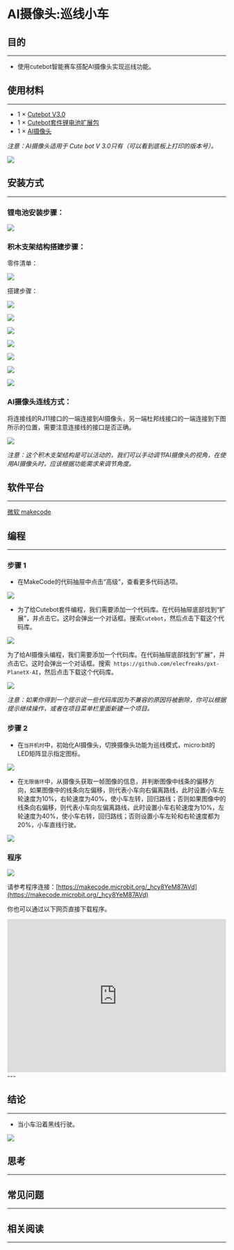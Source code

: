 # AI摄像头:巡线小车

## 目的
---
- 使用cutebot智能赛车搭配AI摄像头实现巡线功能。

## 使用材料
---
- 1 × [Cutebot V3.0](https://www.elecfreaks.com/micro-bit-smart-cutebot.html)
- 1 × [Cutebot套件锂电池扩展包](https://www.elecfreaks.com/cutebot-lithium-battery-pack.html)
- 1 × [AI摄像头](https://item.taobao.com/item.htm?spm=a1z10.3-c-s.w4002-18602834180.55.375a6655f0WZo1&id=632538261754)

*注意：AI摄像头适用于 Cute bot V 3.0只有（可以看到底板上打印的版本号）。*

![](./images/cutebot-16-04.png)

## 安装方式
---
### 锂电池安装步骤：

![](./images/cutebot-step-01.png)

### 积木支架结构搭建步骤：

零件清单：

![](./images/cutebot-step-02.png)

搭建步骤：

![](./images/cutebot-step-03.png)

![](./images/cutebot-step-04.png)

![](./images/cutebot-step-05.png)

![](./images/cutebot-step-06.png)

![](./images/cutebot-step-07.png)

![](./images/cutebot-step-08.png)

![](./images/cutebot-step-09.png)



### AI摄像头连线方式：
将连接线的RJ11接口的一端连接到AI摄像头，另一端杜邦线接口的一端连接到下图所示的位置，需要注意连接线的接口是否正确。

![](./images/cutebot-step-10.png)

*注意：这个积木支架结构是可以活动的，我们可以手动调节AI摄像头的视角，在使用AI摄像头时，应该根据功能需求来调节角度。*

## 软件平台
---
[微软 makecode](https://makecode.microbit.org/#)

## 编程
---
### 步骤 1
- 在MakeCode的代码抽屉中点击“高级”，查看更多代码选项。

![](./images/cutebot-pk-1.png)

- 为了给Cutebot套件编程，我们需要添加一个代码库。在代码抽屉底部找到“扩展”，并点击它。这时会弹出一个对话框。搜索`Cutebot`，然后点击下载这个代码库。

![](./images/cutebot-pk-11.png)


为了给AI摄像头编程，我们需要添加一个代码库。在代码抽屉底部找到“扩展”，并点击它。这时会弹出一个对话框。搜索` https://github.com/elecfreaks/pxt-PlanetX-AI`，然后点击下载这个代码库。

![](./images/cutebot-pk-12.png)


*注意：如果你得到一个提示说一些代码库因为不兼容的原因将被删除，你可以根据提示继续操作，或者在项目菜单栏里面新建一个项目。*

### 步骤 2

- 在`当开机时`中，初始化AI摄像头，切换摄像头功能为巡线模式，micro:bit的LED矩阵显示指定图标。

![](./images/case-16-01.png)

- 在`无限循环`中，从摄像头获取一帧图像的信息，并判断图像中线条的偏移方向，如果图像中的线条向左偏移，则代表小车向右偏离路线，此时设置小车左轮速度为10%，右轮速度为40%，使小车左转，回归路线；否则如果图像中的线条向右偏移，则代表小车向左偏离路线，此时设置小车右轮速度为10%，左轮速度为40%，使小车右转，回归路线；否则设置小车左轮和右轮速度都为20%，小车直线行驶。

![](./images/case-16-02.png)

### 程序

![](./images/case-16-03.png)

请参考程序连接：[https://makecode.microbit.org/_hcy8YeM87AVd](https://makecode.microbit.org/_hcy8YeM87AVd)

你也可以通过以下网页直接下载程序。

<div style="position:relative;height:0;padding-bottom:70%;overflow:hidden;">
<iframe style="position:absolute;top:0;left:0;width:100%;height:100%;" src="https://makecode.microbit.org/#pub:https://makecode.microbit.org/_hcy8YeM87AVd" frameborder="0" sandbox="allow-popups allow-forms allow-scripts allow-same-origin">
</iframe>
</div>  
---

## 结论
---
- 当小车沿着黑线行驶。

![](./images/case-16-04.gif)


## 思考
---

## 常见问题
---
## 相关阅读  
---
